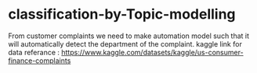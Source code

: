 # classification-by-Topic-modelling
From customer complaints we need to make automation model such that it will automatically detect the department of the complaint.
kaggle link for data referance : https://www.kaggle.com/datasets/kaggle/us-consumer-finance-complaints

